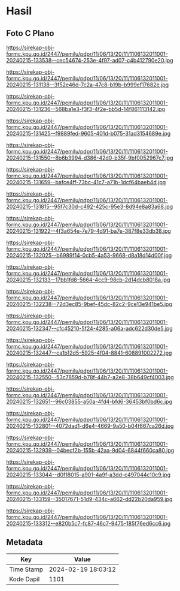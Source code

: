 # Hasil

## Foto C Plano

https://sirekap-obj-formc.kpu.go.id/2447/pemilu/pdpr/11/06/13/20/11/1106132011001-20240215-133538--cec54674-253e-4f97-ad07-c4b412790e20.jpg

https://sirekap-obj-formc.kpu.go.id/2447/pemilu/pdpr/11/06/13/20/11/1106132011001-20240215-131138--3f52e46d-7c2a-47c8-b19b-b999ef17682e.jpg

https://sirekap-obj-formc.kpu.go.id/2447/pemilu/pdpr/11/06/13/20/11/1106132011001-20240215-131236--568ba1e3-f3f3-4f2e-bb5d-14f861113142.jpg

https://sirekap-obj-formc.kpu.go.id/2447/pemilu/pdpr/11/06/13/20/11/1106132011001-20240215-131425--f9889fed-9605-401d-b075-31ad3154689e.jpg

https://sirekap-obj-formc.kpu.go.id/2447/pemilu/pdpr/11/06/13/20/11/1106132011001-20240215-131550--8b6b3994-d386-42d0-b35f-9bf0052967c7.jpg

https://sirekap-obj-formc.kpu.go.id/2447/pemilu/pdpr/11/06/13/20/11/1106132011001-20240215-131659--bafce4ff-73bc-41c7-a71b-1dcf64baeb4d.jpg

https://sirekap-obj-formc.kpu.go.id/2447/pemilu/pdpr/11/06/13/20/11/1106132011001-20240215-131815--95f7c30d-c492-425c-95e3-8d94e8a83a68.jpg

https://sirekap-obj-formc.kpu.go.id/2447/pemilu/pdpr/11/06/13/20/11/1106132011001-20240215-131922--4f3a654e-7e79-4d91-ba7e-387f8e33db38.jpg

https://sirekap-obj-formc.kpu.go.id/2447/pemilu/pdpr/11/06/13/20/11/1106132011001-20240215-132025--b6989f14-0cb5-4a53-9668-d8a18d14d00f.jpg

https://sirekap-obj-formc.kpu.go.id/2447/pemilu/pdpr/11/06/13/20/11/1106132011001-20240215-132133--17bb1fd8-5664-4cc9-98cb-2d14dcb8018a.jpg

https://sirekap-obj-formc.kpu.go.id/2447/pemilu/pdpr/11/06/13/20/11/1106132011001-20240215-132238--72d3ec85-9bef-45dc-82c2-9ce13e941be5.jpg

https://sirekap-obj-formc.kpu.go.id/2447/pemilu/pdpr/11/06/13/20/11/1106132011001-20240215-132347--cfc45210-5f24-4285-a06a-adc622d30de5.jpg

https://sirekap-obj-formc.kpu.go.id/2447/pemilu/pdpr/11/06/13/20/11/1106132011001-20240215-132447--ca1b12d5-5925-4f04-8841-608891002272.jpg

https://sirekap-obj-formc.kpu.go.id/2447/pemilu/pdpr/11/06/13/20/11/1106132011001-20240215-132550--53c7859d-b78f-44b7-a2e8-38b649cf4003.jpg

https://sirekap-obj-formc.kpu.go.id/2447/pemilu/pdpr/11/06/13/20/11/1106132011001-20240215-132651--96c03855-a50a-4fd4-bfd6-36453bf0bd6c.jpg

https://sirekap-obj-formc.kpu.go.id/2447/pemilu/pdpr/11/06/13/20/11/1106132011001-20240215-132801--4072dad1-d6e4-4669-9a50-b04f667ca26d.jpg

https://sirekap-obj-formc.kpu.go.id/2447/pemilu/pdpr/11/06/13/20/11/1106132011001-20240215-132939--04becf2b-155b-42aa-9d04-6844f660ca80.jpg

https://sirekap-obj-formc.kpu.go.id/2447/pemilu/pdpr/11/06/13/20/11/1106132011001-20240215-133044--d0f18015-a901-4a9f-a3dd-c497044c10c9.jpg

https://sirekap-obj-formc.kpu.go.id/2447/pemilu/pdpr/11/06/13/20/11/1106132011001-20240215-133159--35017671-51d9-434c-a662-dd22b20da959.jpg

https://sirekap-obj-formc.kpu.go.id/2447/pemilu/pdpr/11/06/13/20/11/1106132011001-20240215-133312--e820b5c7-fc87-46c7-9475-185f76ed6cc6.jpg


## Metadata

| Key        | Value               |
| ---------- | ------------------- |
| Time Stamp | 2024-02-19 18:03:12 |
| Kode Dapil | 1101                |



